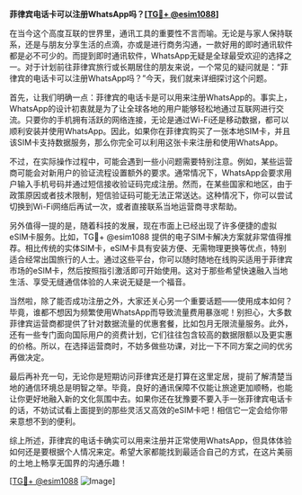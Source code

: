 **菲律宾电话卡可以注册WhatsApp吗？[[TG💪+ @esim1088](https://t.me/s/esim1088)]**

在当今这个高度互联的世界里，通讯工具的重要性不言而喻。无论是与家人保持联系，还是与朋友分享生活的点滴，亦或是进行商务沟通，一款好用的即时通讯软件都是必不可少的。而提到即时通讯软件，WhatsApp无疑是全球最受欢迎的选择之一。对于计划前往菲律宾旅行或长期居住的朋友来说，一个常见的疑问就是：“菲律宾的电话卡可以注册WhatsApp吗？”今天，我们就来详细探讨这个问题。

首先，让我们明确一点：菲律宾的电话卡是可以用来注册WhatsApp的。事实上，WhatsApp的设计初衷就是为了让全球各地的用户能够轻松地通过互联网进行交流。只要你的手机拥有活跃的网络连接，无论是通过Wi-Fi还是移动数据，都可以顺利安装并使用WhatsApp。因此，如果你在菲律宾购买了一张本地SIM卡，并且该SIM卡支持数据服务，那么你完全可以利用这张卡来注册和使用WhatsApp。

不过，在实际操作过程中，可能会遇到一些小问题需要特别注意。例如，某些运营商可能会对新用户的验证流程设置额外的要求。通常情况下，WhatsApp会要求用户输入手机号码并通过短信接收验证码完成注册。然而，在某些国家和地区，由于政策原因或者技术限制，短信验证码可能无法正常送达。这种情况下，你可以尝试切换到Wi-Fi网络后再试一次，或者直接联系当地运营商寻求帮助。

另外值得一提的是，随着科技的发展，现在市面上已经出现了许多便捷的虚拟eSIM卡服务。比如，TG💪+ @esim1088 提供的电子SIM卡解决方案就非常值得推荐。相比传统的实体SIM卡，eSIM卡具有安装方便、无需物理更换等优点，特别适合经常出国旅行的人士。通过这些平台，你可以随时随地在线购买适用于菲律宾市场的eSIM卡，然后按照指引激活即可开始使用。这对于那些希望快速融入当地生活、享受无缝通信体验的人来说无疑是一个福音。

当然啦，除了能否成功注册之外，大家还关心另一个重要话题——使用成本如何？毕竟，谁都不想因为频繁使用WhatsApp而导致流量费用暴涨呢！别担心，大多数菲律宾运营商都提供了针对数据流量的优惠套餐，比如包月无限流量服务。此外，还有一些专门面向国际用户的资费计划，它们往往包含较高的数据限额以及更实惠的价格。所以，在选择运营商时，不妨多做些功课，对比一下不同方案之间的优劣再做决定。

最后再补充一句，无论你是短期访问菲律宾还是打算在这里定居，提前了解清楚当地的通信环境总是明智之举。毕竟，良好的通讯保障不仅能让旅途更加顺畅，也能让你更好地融入新的文化氛围中去。如果你还在犹豫要不要入手一张菲律宾电话卡的话，不妨试试看上面提到的那些灵活又高效的eSIM卡吧！相信它一定会给你带来意想不到的便利。

综上所述，菲律宾的电话卡确实可以用来注册并正常使用WhatsApp，但具体体验如何还是要根据个人情况来定。希望大家都能找到最适合自己的方式，在这片美丽的土地上畅享无国界的沟通乐趣！

[[TG💪+ @esim1088](https://t.me/s/esim1088) ![Image](https://i.postimg.cc/4NQfJmqS/Snipaste-2025-05-13-00-14-12.png)]